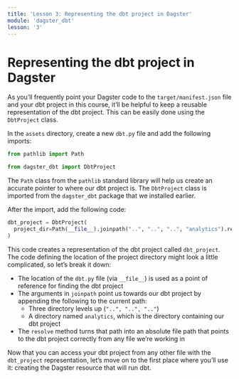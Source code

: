 ```yaml
---
title: 'Lesson 3: Representing the dbt project in Dagster'
module: 'dagster_dbt'
lesson: '3'
---
```


# Representing the dbt project in Dagster

As you’ll frequently point your Dagster code to the `target/manifest.json` file and your dbt project in this course, it’ll be helpful to keep a reusable representation of the dbt project. This can be easily done using the `DbtProject` class.

In the `assets` directory, create a new `dbt.py` file and add the following imports:

```python
from pathlib import Path

from dagster_dbt import DbtProject
```

The `Path` class from the `pathlib` standard library will help us create an accurate pointer to where our dbt project is. The `DbtProject` class is imported from the `dagster_dbt` package that we installed earlier. 

After the import, add the following code: 

```python
dbt_project = DbtProject(
  project_dir=Path(__file__).joinpath("..", "..", "..", "analytics").resolve(),
)
```

This code creates a representation of the dbt project called `dbt_project`. The code defining the location of the project directory might look a little complicated, so let’s break it down:

- The location of the `dbt.py` file (via `__file__`) is used as a point of reference for finding the dbt project
- The arguments in `joinpath` point us towards our dbt project by appending the following to the current path:
   - Three directory levels up (`"..", "..", ".."`)
   - A directory named `analytics`, which is the directory containing our dbt project
- The `resolve` method turns that path into an absolute file path that points to the dbt project correctly from any file we’re working in

Now that you can access your dbt project from any other file with the `dbt_project` representation, let’s move on to the first place where you’ll use it: creating the Dagster resource that will run dbt.